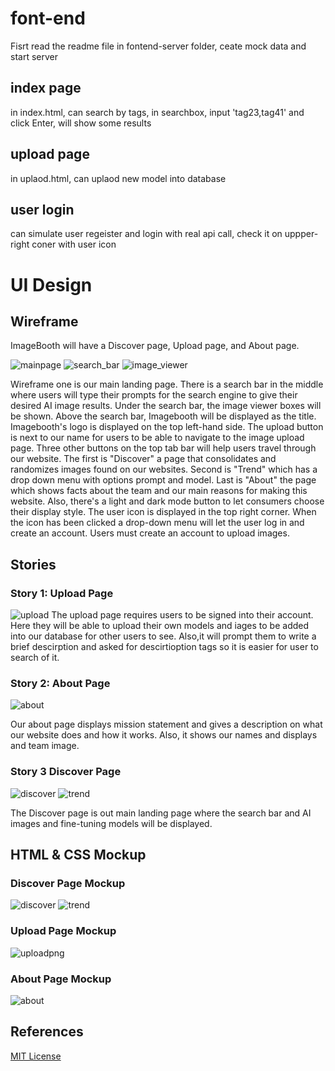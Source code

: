 # font-end
Fisrt read the readme file in fontend-server folder, ceate mock data and start server
## index page
in index.html, can search by tags, in searchbox, input 'tag23,tag41' and click Enter, will show some results

## upload page
in uplaod.html, can uplaod new model into database

## user login
can simulate user regeister and login with real api call, check it on uppper-right coner with user icon


# UI Design

## Wireframe

ImageBooth will have a Discover page, Upload page, and About page. 

![mainpage](https://user-images.githubusercontent.com/124918755/229683303-f1188f2e-110c-4e76-93ff-b2bded2af7fd.png)
![search_bar](https://user-images.githubusercontent.com/124918755/229683437-3c492697-ef1a-43ff-901a-667a6fbbce81.png)
![image_viewer](https://user-images.githubusercontent.com/124918755/229683567-f21b3d64-14c0-4128-911c-0fd20f5b1e12.png)


Wireframe one is our main landing page. There is a search bar in the middle where users will type their prompts for the search engine to give their desired AI image results. Under the search bar, the image viewer boxes will be shown. Above the search bar, Imagebooth will be displayed as the title. Imagebooth's logo is displayed on the top left-hand side. The upload button is next to our name for users to be able to navigate to the image upload page. Three other buttons on the top tab bar will help users travel through our website. The first is "Discover" a page that consolidates and randomizes images found on our websites. Second is "Trend" which has a drop down menu with options prompt and model.
Last is "About" the page which shows facts about the team and our main reasons for making this website. Also, there's a light and dark mode button to let consumers choose their display style. The user icon is displayed in the top right corner. When the icon has been clicked a drop-down menu will let the user log in and create an account. Users must create an account to upload images.

## Stories

### Story 1: Upload Page

![upload](https://user-images.githubusercontent.com/124918755/229680898-785d8089-3be6-4c8a-8f3e-1d52c9204a35.png)
The upload page requires users to be signed into their account. Here they will be able to upload their own models and iages to be added into our database for other users to see. Also,it will prompt them to write a brief descirption and asked for descirtioption tags so it is easier for user to search of it. 

### Story 2: About Page

![about](https://user-images.githubusercontent.com/124918755/229680848-298cff7b-8f88-4fc6-adf3-c2790168ebde.png)

Our about page displays mission statement and gives a description on what our website does and how it works. Also, it shows our names and displays and team image.

### Story 3 Discover Page

![discover](https://user-images.githubusercontent.com/124918755/229681033-a7f92b8a-681b-4765-84f5-ab2ee56dbc14.png)
![trend](https://user-images.githubusercontent.com/124918755/229680926-48551212-7acb-4f22-9631-94d2cf47d6c8.png)

The Discover page is out main landing page where the search bar and AI images and fine-tuning models will be displayed. 

## HTML & CSS Mockup
### Discover Page Mockup

![discover](https://user-images.githubusercontent.com/124918755/229681033-a7f92b8a-681b-4765-84f5-ab2ee56dbc14.png)
![trend](https://user-images.githubusercontent.com/124918755/229680926-48551212-7acb-4f22-9631-94d2cf47d6c8.png)

### Upload Page Mockup
![uploadpng](https://user-images.githubusercontent.com/124918755/229683506-c94a60f3-f1c9-4f32-a722-64477b90f7fe.png)

### About Page Mockup
![about](https://user-images.githubusercontent.com/124918755/229680848-298cff7b-8f88-4fc6-adf3-c2790168ebde.png)


## References

[MIT License](https://opensource.org/licenses/MIT)